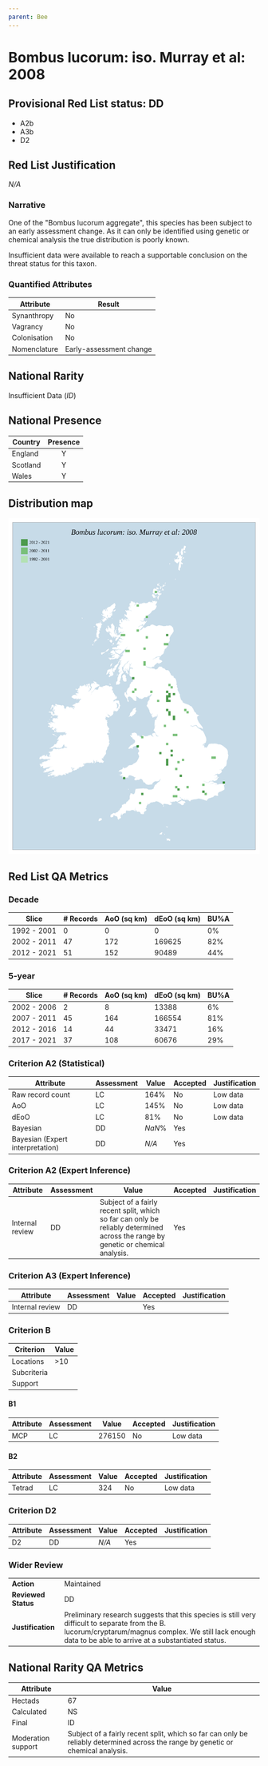 ```yaml
---
parent: Bee
---
```


# Bombus lucorum: iso. Murray et al: 2008

## Provisional Red List status: DD
- A2b
- A3b
- D2

## Red List Justification
*N/A*

### Narrative
One of the "Bombus lucorum aggregate", this species has been subject to an early assessment change. As it can only be identified using genetic or chemical analysis the true distribution is poorly known.

Insufficient data were available to reach a supportable conclusion on the threat status for this taxon.

### Quantified Attributes
|Attribute|Result|
|---|---|
|Synanthropy|No|
|Vagrancy|No|
|Colonisation|No|
|Nomenclature|Early-assessment change|


## National Rarity
Insufficient Data (*ID*)

## National Presence
|Country|Presence
|---|:-:|
|England|Y|
|Scotland|Y|
|Wales|Y|


## Distribution map
![](../map/532.svg)

## Red List QA Metrics
### Decade
| Slice | # Records | AoO (sq km) | dEoO (sq km) |BU%A |
|---|---|---|---|---|
|1992 - 2001|0|0|0|0%|
|2002 - 2011|47|172|169625|82%|
|2012 - 2021|51|152|90489|44%|

### 5-year
| Slice | # Records | AoO (sq km) | dEoO (sq km) |BU%A |
|---|---|---|---|---|
|2002 - 2006|2|8|13388|6%|
|2007 - 2011|45|164|166554|81%|
|2012 - 2016|14|44|33471|16%|
|2017 - 2021|37|108|60676|29%|

### Criterion A2 (Statistical)
|Attribute|Assessment|Value|Accepted|Justification
|---|---|---|---|---|
|Raw record count|LC|164%|No|Low data|
|AoO|LC|145%|No|Low data|
|dEoO|LC|81%|No|Low data|
|Bayesian|DD|*NaN*%|Yes||
|Bayesian (Expert interpretation)|DD|*N/A*|Yes||

### Criterion A2 (Expert Inference)
|Attribute|Assessment|Value|Accepted|Justification
|---|---|---|---|---|
|Internal review|DD|Subject of a fairly recent split, which so far can only be reliably determined across the range by genetic or chemical analysis.|Yes||

### Criterion A3 (Expert Inference)
|Attribute|Assessment|Value|Accepted|Justification
|---|---|---|---|---|
|Internal review|DD||Yes||

### Criterion B
|Criterion| Value|
|---|---|
|Locations|>10|
|Subcriteria||
|Support||

#### B1
|Attribute|Assessment|Value|Accepted|Justification
|---|---|---|---|---|
|MCP|LC|276150|No|Low data|

#### B2
|Attribute|Assessment|Value|Accepted|Justification
|---|---|---|---|---|
|Tetrad|LC|324|No|Low data|

### Criterion D2
|Attribute|Assessment|Value|Accepted|Justification
|---|---|---|---|---|
|D2|DD|*N/A*|Yes||

### Wider Review
|  |  |
|---|---|
|**Action**|Maintained|
|**Reviewed Status**|DD|
|**Justification**|Preliminary research suggests that this species is still very difficult to separate from the B. lucorum/cryptarum/magnus complex. We still lack enough data to be able to arrive at a substantiated status.|

## National Rarity QA Metrics
|Attribute|Value|
|---|---|
|Hectads|67|
|Calculated|NS|
|Final|ID|
|Moderation support|Subject of a fairly recent split, which so far can only be reliably determined across the range by genetic or chemical analysis.|
